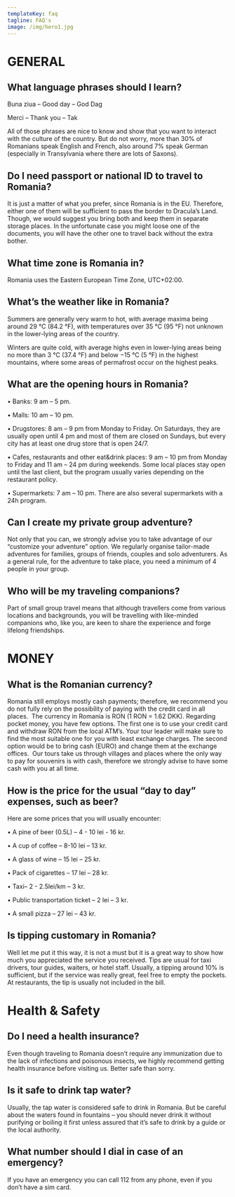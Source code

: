 ```yaml
---
templateKey: faq
tagline: FAQ's
image: /img/hero1.jpg
---
```

# GENERAL

## What language phrases should I learn? 

Buna ziua – Good day – God Dag

Merci – Thank you – Tak

All of those phrases are nice to know and show that you want to interact with the culture of the country. But do not worry, more than 30% of Romanians speak English and French, also around 7% speak German (especially in Transylvania where there are lots of Saxons).

## Do I need passport or national ID to travel to Romania?

It is just a matter of what you prefer, since Romania is in the EU. Therefore, either one of them will be sufficient to pass the border to Dracula’s Land. Though, we would suggest you bring both and keep them in separate storage places. In the unfortunate case you might loose one of the documents, you will have the other one to travel back without the extra bother.

## What time zone is Romania in?

Romania uses the Eastern European Time Zone, UTC+02:00.

## What’s the weather like in Romania?

Summers are generally very warm to hot, with average maxima being around 29 °C (84.2 °F), with temperatures over 35 °C (95 °F) not unknown in the lower-lying areas of the country. 

Winters are quite cold, with average highs even in lower-lying areas being no more than 3 °C (37.4 °F) and below −15 °C (5 °F) in the highest mountains, where some areas of permafrost occur on the highest peaks.

## What are the opening hours in Romania?

• Banks: 9 am – 5 pm.

• Malls: 10 am – 10 pm.

• Drugstores: 8 am – 9 pm from Monday to Friday. On Saturdays, they are usually open until 4 pm and most of them are closed on Sundays, but every city has at least one drug store that is open 24/7.

• Cafes, restaurants and other eat&drink places: 9 am – 10 pm from Monday to Friday and 11 am – 24 pm during weekends. Some local places stay open until the last client, but the program usually varies depending on the restaurant policy.

• Supermarkets: 7 am – 10 pm. There are also several supermarkets with a 24h program.

## Can I create my private group adventure?

Not only that you can, we strongly advise you to take advantage of our “customize your adventure” option. We regularly organise tailor-made adventures for families, groups of friends, couples and solo adventurers. As a general rule, for the adventure to take place, you need a minimum of 4 people in your group. 

## Who will be my traveling companions?

Part of small group travel means that although travellers come from various locations and backgrounds, you will be travelling with like-minded companions who, like you, are keen to share the experience and forge lifelong friendships.

# MONEY

## What is the Romanian currency?

Romania still employs mostly cash payments; therefore, we recommend you do not fully rely on the possibility of paying with the credit card in all places.  The currency in Romania is RON (1 RON = 1.62 DKK). Regarding pocket money, you have few options. The first one is to use your credit card and withdraw RON from the local ATM’s. Your tour leader will make sure to find the most suitable one for you with least exchange charges. The second option would be to bring cash (EURO) and change them at the exchange offices.  Our tours take us through villages and places where the only way to pay for souvenirs is with cash, therefore we strongly advise to have some cash with you at all time.

## How is the price for the usual “day to day” expenses, such as beer?

Here are some prices that you will usually encounter:

• A pine of beer (0.5L) – 4 - 10 lei - 16 kr.

• A cup of coffee – 8-10 lei – 13 kr.

• A glass of wine – 15 lei – 25 kr.

• Pack of cigarettes – 17 lei – 28 kr.

• Taxi– 2 - 2.5lei/km – 3 kr.

• Public transportation ticket – 2 lei – 3 kr.

• A small pizza – 27 lei – 43 kr.

## Is tipping customary in Romania?

Well let me put it this way, it is not a must but it is a great way to show how much you appreciated the service you received. Tips are usual for taxi drivers, tour guides, waiters, or hotel staff. Usually, a tipping around 10% is sufficient, but if the service was really great, feel free to empty the pockets. At restaurants, the tip is usually not included in the bill.



# Health & Safety

## Do I need a health insurance?

Even though traveling to Romania doesn’t require any immunization due to the lack of infections and poisonous insects, we highly recommend getting health insurance before visiting us. Better safe than sorry.

## Is it safe to drink tap water?

Usually, the tap water is considered safe to drink in Romania. But be careful about the waters found in fountains – you should never drink it without purifying or boiling it first unless assured that it’s safe to drink by a guide or the local authority.

## What number should I dial in case of an emergency?

If you have an emergency you can call 112 from any phone, even if you don’t have a sim card.
